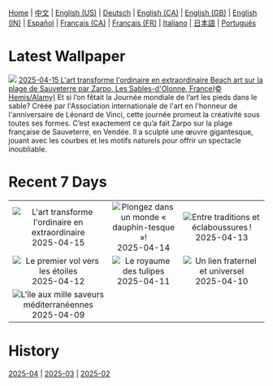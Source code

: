 [Home](../README.md) | [中文](zh-CN.md) | [English (US)](en-US.md) | [Deutsch](de-DE.md) | [English (CA)](en-CA.md) | [English (GB)](en-GB.md) | [English (IN)](en-IN.md) | [Español](es-ES.md) | [Français (CA)](fr-CA.md) | [Français (FR)](fr-FR.md) | [Italiano](it-IT.md) | [日本語](ja-JP.md) | [Português](pt-BR.md)

# Latest Wallpaper
![](https://www.bing.com/th?id=OHR.BeachArt_FR-CA1945523130_UHD.jpg)
[2025-04-15 L'art transforme l'ordinaire en extraordinaire Beach art sur la plage de Sauveterre par Zarpo, Les Sables-d'Olonne, France(© Hemis/Alamy)](https://www.bing.com/th?id=OHR.BeachArt_FR-CA1945523130_UHD.jpg)
Et si l’on fêtait la Journée mondiale de l’art les pieds dans le sable? Créée par l'Association internationale de l'art en l'honneur de l'anniversaire de Léonard de Vinci, cette journée promeut la créativité sous toutes ses formes. C’est exactement ce qu’a fait Zarpo sur la plage française de Sauveterre, en Vendée. Il a sculpté une œuvre gigantesque, jouant avec les courbes et les motifs naturels pour offrir un spectacle inoubliable.

# Recent 7 Days
|  |  |  |
|:---:|:---:|:---:|
| ![](https://www.bing.com/th?id=OHR.BeachArt_FR-CA1945523130_400x240.jpg "L'art transforme l'ordinaire en extraordinaire") 2025-04-15 | ![](https://www.bing.com/th?id=OHR.SpottedDolphins_FR-CA1398136066_400x240.jpg "Plongez dans un monde « dauphin-tesque »!") 2025-04-14 | ![](https://www.bing.com/th?id=OHR.ThailandPagodas_FR-CA4441520959_400x240.jpg "Entre traditions et éclaboussures !") 2025-04-13 |
| ![](https://www.bing.com/th?id=OHR.SpaceFlight_FR-CA9146561784_400x240.jpg "Le premier vol vers les étoiles") 2025-04-12 | ![](https://www.bing.com/th?id=OHR.TulipsWindmill_FR-CA8325142207_400x240.jpg "Le royaume des tulipes") 2025-04-11 | ![](https://www.bing.com/th?id=OHR.LittleFoxes_FR-CA7956538809_400x240.jpg "Un lien fraternel et universel") 2025-04-10 |
| ![](https://www.bing.com/th?id=OHR.BlueNaxos_FR-CA7619118944_400x240.jpg "L'île aux mille saveurs méditerranéennes") 2025-04-09 |  |  |

# History
[2025-04](../archives/wallpaper/fr-CA/w_2025_04.md) | [2025-03](../archives/wallpaper/fr-CA/w_2025_03.md) | [2025-02](../archives/wallpaper/fr-CA/w_2025_02.md)

